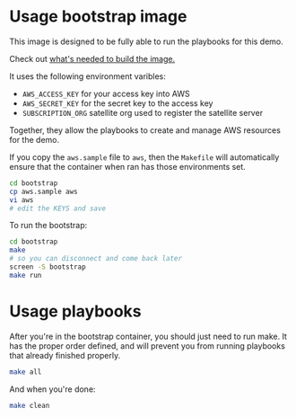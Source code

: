 # Usage bootstrap image

This image is designed to be fully able to run the playbooks for this demo.

Check out [what's needed to build the image.](NEEDED.md)

It uses the following environment varibles:

- `AWS_ACCESS_KEY` for your access key into AWS
- `AWS_SECRET_KEY` for the secret key to the access key
- `SUBSCRIPTION_ORG` satellite org used to register the satellite server

Together, they allow the playbooks to create and manage AWS resources for the demo.

If you copy the `aws.sample` file to `aws`, then the `Makefile` will automatically ensure that the container when ran has those environments set.

```bash
cd bootstrap
cp aws.sample aws
vi aws
# edit the KEYS and save
```

To run the bootstrap:

```bash
cd bootstrap
make
# so you can disconnect and come back later
screen -S bootstrap
make run
```
# Usage playbooks

After you're in the bootstrap container, you should just need to run make. It
has the proper order defined, and will prevent you from running playbooks that
already finished properly.

```bash
make all
```

And when you're done:

```bash
make clean
```
